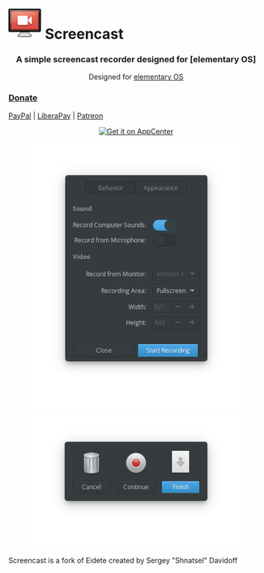 <div>
  <h1 align="center" style="display:table-cell; vertical-align:middle"><img src="data/icons/32/com.github.artemanufrij.screencast.svg" style="padding-right: 8px;"/>Screencast</h1>
  <h3 align="center">A simple screencast recorder designed for [elementary OS]</h3>
  <p align="center">Designed for <a href="https://elementary.io">elementary OS</p>
</div>

### Donate
<a href="https://www.paypal.me/ArtemAnufrij">PayPal</a> | <a href="https://liberapay.com/Artem/donate">LiberaPay</a> | <a href="https://www.patreon.com/ArtemAnufrij">Patreon</a>

<p align="center">
  <a href="https://appcenter.elementary.io/com.github.artemanufrij.screencast">
    <img src="https://appcenter.elementary.io/badge.svg" alt="Get it on AppCenter">
  </a>
</p>
<p align="center">
  <img src="screenshots/Screenshot.png"/><br/>
  <img src="screenshots/Screenshot_Recording.png"/>
</p>
<p>Screencast is a fork of Eidete created by Sergey "Shnatsel" Davidoff</p>
